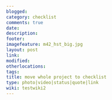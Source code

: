 ```yaml
---
blogged: 
category: checklist
comments: true
date: 
description: 
footer: 
imagefeature: m42_hst_big.jpg
layout: post
link: 
modified: 
otherlocations: 
tags: 
title: move whole project to checklist
type: photo|video|status|quote|link
wiki: testwiki2
---
```

<!--summary-->